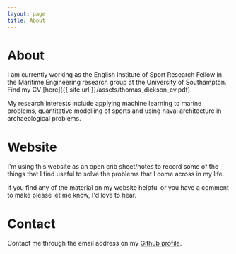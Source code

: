 ```yaml
---
layout: page
title: About
---
```


# About

I am currently working as the English Institute of Sport Research Fellow in the Maritime Engineering research group at the University of Southampton.  Find my CV [here]({{ site.url }}/assets/thomas_dickson_cv.pdf).

My research interests include applying machine learning to marine problems, quantitative modelling of sports and using naval architecture in archaeological problems.

# Website

I'm using this website as an open crib sheet/notes to record some of the things that I find useful to solve the problems that I come across in my life. 

If you find any of the material on my website helpful or you have a comment to make please let me know, I'd love to hear.

# Contact

Contact me through the email address on my [Github profile](https://github.com/TAJD).